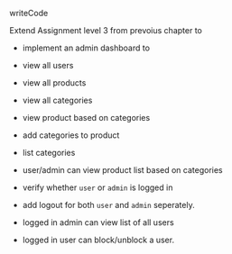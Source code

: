writeCode

Extend Assignment level 3 from prevoius chapter to

- implement an admin dashboard to
- view all users
- view all products
- view all categories
- view product based on categories

- add categories to product
- list categories
- user/admin can view product list based on categories

- verify whether `user` or `admin` is logged in
- add logout for both `user` and `admin` seperately.

- logged in admin can view list of all users
- logged in user can block/unblock a user.

<!--

1. implement an admin dashboard to view all users

2. add logout for both user and admin seperately.

3. logged in admin can block/unblock a user.


admin dashboard, separate login/logout and unblock handled in the next podcast application

 -->
